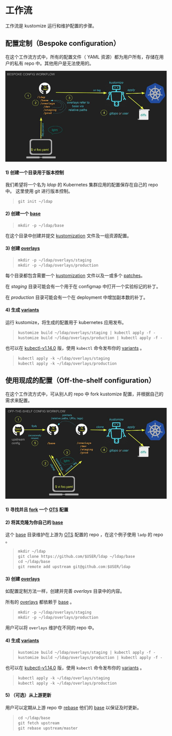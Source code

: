[OTS]: ../glossary.md#off-the-shelf-configuration
[apply]: ../glossary.md#apply
[applying]: ../glossary.md#apply
[base]: ../glossary.md#base
[fork]: https://guides.github.com/activities/forking/
[variants]: ../glossary.md#variant
[kustomization]: ../glossary.md#kustomization
[off-the-shelf]: ../glossary.md#off-the-shelf-configuration
[overlays]: ../glossary.md#overlay
[patch]: ../glossary.md#patch
[patches]: ../glossary.md#patch
[rebase]: https://git-scm.com/docs/git-rebase
[resources]: ../glossary.md#resource
[workflowBespoke]: ../workflowBespoke.jpg
[workflowOts]: ../workflowOts.jpg
[kubectl-v1.14.0]:https://kubernetes.io/blog/2019/03/25/kubernetes-1-14-release-announcement/

# 工作流

工作流是 kustomize 运行和维护配置的步骤。

## 配置定制（Bespoke configuration）

在这个工作流方式中，所有的配置文件（ YAML 资源）都为用户所有，存储在用户的私有 repo 中。其他用户是无法使用的。

![bespoke config workflow image][workflowBespoke]

#### 1) 创建一个目录用于版本控制

我们希望将一个名为 _ldap_ 的 Kubernetes 集群应用的配置保存在自己的 repo 中。
这里使用 git 进行版本控制。

> ```
> git init ~/ldap
> ```

#### 2) 创建一个 [base]

> ```
> mkdir -p ~/ldap/base
> ```

在这个目录中创建并提交 [kustomization] 文件及一组资源配置。

#### 3) 创建 [overlays]

> ```
> mkdir -p ~/ldap/overlays/staging
> mkdir -p ~/ldap/overlays/production
> ```

每个目录都包含需要一个 [kustomization] 文件以及一或多个 [patches]。

在 _staging_ 目录可能会有一个用于在 configmap 中打开一个实验标记的补丁。

在 _production_ 目录可能会有一个在 deployment 中增加副本数的补丁。

#### 4) 生成 [variants]

运行 kustomize，将生成的配置用于 kubernetes 应用发布。

> ```
> kustomize build ~/ldap/overlays/staging | kubectl apply -f -
> kustomize build ~/ldap/overlays/production | kubectl apply -f -
> ```

也可以在 [kubectl-v1.14.0] 版，使用 ```kubectl``` 命令发布你的 [variants] 。
> ```
> kubectl apply -k ~/ldap/overlays/staging
> kubectl apply -k ~/ldap/overlays/production
> ```

## 使用现成的配置（Off-the-shelf configuration）

在这个工作流方式中，可从别人的 repo 中 fork kustomize 配置，并根据自己的需求来配置。


![off-the-shelf config workflow image][workflowOts]

#### 1) 寻找并且 [fork] 一个 [OTS] 配置

#### 2) 将其克隆为你自己的 [base]

这个 [base] 目录维护在上游为 [OTS] 配置的 repo ，在这个例子使用 `ladp` 的 repo 。

> ```
> mkdir ~/ldap
> git clone https://github.com/$USER/ldap ~/ldap/base
> cd ~/ldap/base
> git remote add upstream git@github.com:$USER/ldap
> ```

#### 3) 创建 [overlays]

如配置定制方法一样，创建并完善 _overlays_ 目录中的内容。

所有的 [overlays] 都依赖于 [base] 。

> ```
> mkdir -p ~/ldap/overlays/staging
> mkdir -p ~/ldap/overlays/production
> ```

用户可以将 `overlays` 维护在不同的 repo 中。

#### 4) 生成 [variants]

> ```
> kustomize build ~/ldap/overlays/staging | kubectl apply -f -
> kustomize build ~/ldap/overlays/production | kubectl apply -f -
> ```

也可以在 [kubectl-v1.14.0] 版，使用 ```kubectl``` 命令发布你的 [variants] 。
> ```
> kubectl apply -k ~/ldap/overlays/staging
> kubectl apply -k ~/ldap/overlays/production
> ```

#### 5) （可选）从上游更新

用户可以定期从上游 repo 中 [rebase] 他们的 [base] 以保证及时更新。

> ```
> cd ~/ldap/base
> git fetch upstream
> git rebase upstream/master
> ```
